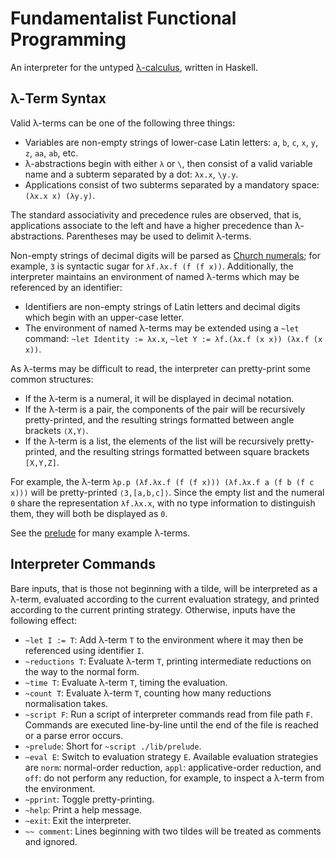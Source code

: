 # Fundamentalist Functional Programming

An interpreter for the untyped [λ-calculus](https://en.wikipedia.org/wiki/Lambda_calculus), written in Haskell.

## λ-Term Syntax

Valid λ-terms can be one of the following three things:

* Variables are non-empty strings of lower-case Latin letters: `a`, `b`, `c`, `x`, `y`, `z`, `aa`, `ab`, etc.
* λ-abstractions begin with either `λ` or `\`, then consist of a valid variable name and a subterm separated by a dot: `λx.x`, `\y.y`.
* Applications consist of two subterms separated by a mandatory space: `(λx.x x) (λy.y)`.

The standard associativity and precedence rules are observed, that is, applications associate to the left and have a higher precedence than λ-abstractions.
Parentheses may be used to delimit λ-terms.

Non-empty strings of decimal digits will be parsed as [Church numerals](https://en.wikipedia.org/wiki/Church_encoding#Church_numerals); for example, `3` is syntactic sugar for `λf.λx.f (f (f x))`.
Additionally, the interpreter maintains an environment of named λ-terms which may be referenced by an identifier:

* Identifiers are non-empty strings of Latin letters and decimal digits which begin with an upper-case letter.
* The environment of named λ-terms may be extended using a `~let` command: `~let Identity := λx.x`, `~let Y := λf.(λx.f (x x)) (λx.f (x x))`.

As λ-terms may be difficult to read, the interpreter can pretty-print some common structures:

* If the λ-term is a numeral, it will be displayed in decimal notation.
* If the λ-term is a pair, the components of the pair will be recursively pretty-printed, and the resulting strings formatted between angle brackets `⟨X,Y⟩`.
* If the λ-term is a list, the elements of the list will be recursively pretty-printed, and the resulting strings formatted between square brackets `[X,Y,Z]`.

For example, the λ-term `λp.p (λf.λx.f (f (f x))) (λf.λx.f a (f b (f c x)))` will be pretty-printed `⟨3,[a,b,c]⟩`.
Since the empty list and the numeral `0` share the representation `λf.λx.x`, with no type information to distinguish them, they will both be displayed as `0`.

See the [prelude](lib/prelude) for many example λ-terms.

## Interpreter Commands

Bare inputs, that is those not beginning with a tilde, will be interpreted as a λ-term, evaluated according to the current evaluation strategy, and printed according to the current printing strategy.
Otherwise, inputs have the following effect:

* `~let I := T`: Add λ-term `T` to the environment where it may then be referenced using identifier `I`.
* `~reductions T`: Evaluate λ-term `T`, printing intermediate reductions on the way to the normal form.
* `~time T`: Evaluate λ-term `T`, timing the evaluation.
* `~count T`: Evaluate λ-term `T`, counting how many reductions normalisation takes.
* `~script F`: Run a script of interpreter commands read from file path `F`. Commands are executed line-by-line until the end of the file is reached or a parse error occurs.
* `~prelude`: Short for `~script ./lib/prelude`.
* `~eval E`: Switch to evaluation strategy `E`. Available evaluation strategies are `norm`: normal-order reduction, `appl`: applicative-order reduction, and `off`: do not perform any reduction, for example, to inspect a λ-term from the environment.
* `~pprint`: Toggle pretty-printing.
* `~help`: Print a help message.
* `~exit`: Exit the interpreter.
* `~~ comment`: Lines beginning with two tildes will be treated as comments and ignored.

